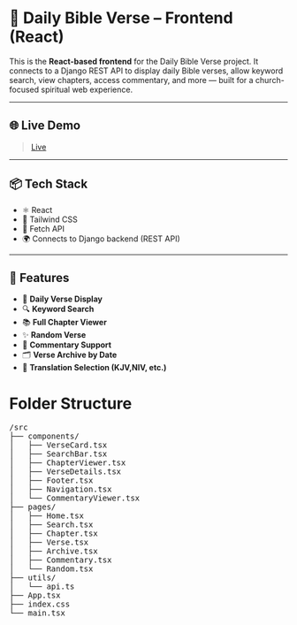 # 📖 Daily Bible Verse – Frontend (React)

This is the **React-based frontend** for the Daily Bible Verse project. It connects to a Django REST API to display daily Bible verses, allow keyword search, view chapters, access commentary, and more — built for a church-focused spiritual web experience.

---

## 🌐 Live Demo

> <a href="https://daily-scripture.netlify.app/">Live</a>

---

## 📦 Tech Stack

- ⚛️ React
- 🎨 Tailwind CSS
- 🔗 Fetch API
- 🌍 Connects to Django backend (REST API)

---

## 🚀 Features

- 📅 **Daily Verse Display**
- 🔍 **Keyword Search**
- 📚 **Full Chapter Viewer**
- ✨ **Random Verse**
- 📝 **Commentary Support**
- 🗂️ **Verse Archive by Date**
- 🔄 **Translation Selection (KJV,NIV, etc.)**

# Folder Structure
<pre>
/src
├── components/
│   ├── VerseCard.tsx
│   ├── SearchBar.tsx
│   ├── ChapterViewer.tsx
│   ├── VerseDetails.tsx
│   ├── Footer.tsx
│   ├── Navigation.tsx
│   └── CommentaryViewer.tsx
├── pages/
│   ├── Home.tsx
│   ├── Search.tsx
│   ├── Chapter.tsx
│   ├── Verse.tsx
│   ├── Archive.tsx
│   ├── Commentary.tsx
│   └── Random.tsx
├── utils/
│   └── api.ts
├── App.tsx
├── index.css
└── main.tsx
</pre>
